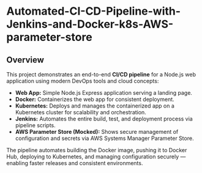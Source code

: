 # Automated-CI-CD-Pipeline-with-Jenkins-and-Docker-k8s-AWS-parameter-store

## Overview

This project demonstrates an end-to-end **CI/CD pipeline** for a Node.js web application using modern DevOps tools and cloud concepts:

- **Web App:** Simple Node.js Express application serving a landing page.  
- **Docker:** Containerizes the web app for consistent deployment.  
- **Kubernetes:** Deploys and manages the containerized app on a Kubernetes cluster for scalability and orchestration.  
- **Jenkins:** Automates the entire build, test, and deployment process via pipeline scripts.  
- **AWS Parameter Store (Mocked):** Shows secure management of configuration and secrets via AWS Systems Manager Parameter Store.  

The pipeline automates building the Docker image, pushing it to Docker Hub, deploying to Kubernetes, and managing configuration securely — enabling faster releases and consistent environments.
